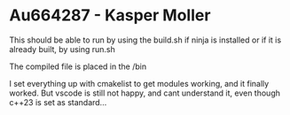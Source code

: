 # Au664287 - Kasper Moller

This should be able to run by using the build.sh if ninja is installed or if it
is already built, by using run.sh

The compiled file is placed in the /bin

I set everything up with cmakelist to get modules working, and it finally
worked. But vscode is still not happy, and cant understand it, even though c++23
is set as standard...